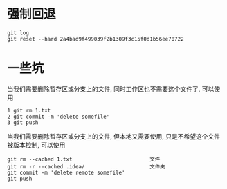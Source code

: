 # 强制回退
```
git log
git reset --hard 2a4bad9f499039f2b1309f3c15f0d1b56ee70722
```
# 一些坑

当我们需要删除暂存区或分支上的文件, 同时工作区也不需要这个文件了, 可以使用

```
1 git rm 1.txt
2 git commit -m 'delete somefile'
3 git push
```

当我们需要删除暂存区或分支上的文件, 但本地又需要使用, 只是不希望这个文件被版本控制, 可以使用

```
git rm --cached 1.txt                         文件
git rm -r --cached .idea/                     文件夹
git commit -m 'delete remote somefile'
git push
```
